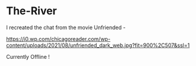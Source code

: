 # The-River
I recreated the chat from the movie Unfriended - 

https://i0.wp.com/chicagoreader.com/wp-content/uploads/2021/08/unfriended_dark_web.jpg?fit=900%2C507&ssl=1

Currently Offline !
